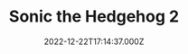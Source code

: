 ---
title: "Sonic the Hedgehog 2"
year: 2022
date: 2022-12-22T17:14:37.000Z
permalink: /almanac/movies/2022-12-22-sonic-the-hedgehog-2/index.html
link: https://letterboxd.com/rknightuk/film/sonic-the-hedgehog-2/
rating: 3
---